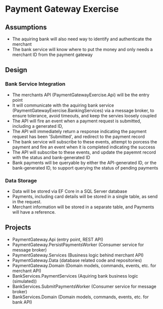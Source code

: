 # Payment Gateway Exercise

## Assumptions
- The aquiring bank will also need way to identify and authenticate the merchant
- The bank service will know where to put the money and only needs a merchant ID from the payment gateway

## Design

### Bank Service Integration
 - The merchants API (PaymentGatewayExercise.Api) will be the entry point
 - It will communicate with the aquiring bank service (PaymentGatewayExercise.BankingServices) via a message broker,
  to ensure tolerance, avoid timeouts, and keep the servies loosely coupled
 - The API will fire an event when a payment request is submitted, including a generated ID, 
 - The API will immediately return a response indicating the payment request has been 'Submitted', and redirect to the payment record
 - The bank service will subscribe to these events, attempt to porcess the payment and fire an event when it is completed indicating the success
 - The API will subscribe to these events, and update the payemnt record with the status and bank-generated ID
 - Bank payments will be queryable by either the API-generated ID, or the bank-generated ID, to support querying the status of pending payments

### Data Storage
- Data will be stored via EF Core in a SQL Server database
- Payments, including card details will be stored in a single table, as send in the request.
- Merchant information will be stored in a separate table, and Payments will have a reference.

## Projects
- PaymentGateway.Api (entry point, REST API)
- PaymentGateway.PersistPaymentsWorker (Consumer service for message broker)
- PaymentGateway.Services (Business logic behind merchant API)
- PaymentGateway.Data (database related code and repositories)
- PaymentGateway.Domain (Domain models, commands, events, etc. for merchant API)
- BankServices.PaymentServices (Aquiring bank business logic (simulated))
- BankServices.SubmitPaymentsWorker (Consumer service for message broker)
- BankServices.Domain (Domain models, commands, events, etc. for bank API)
